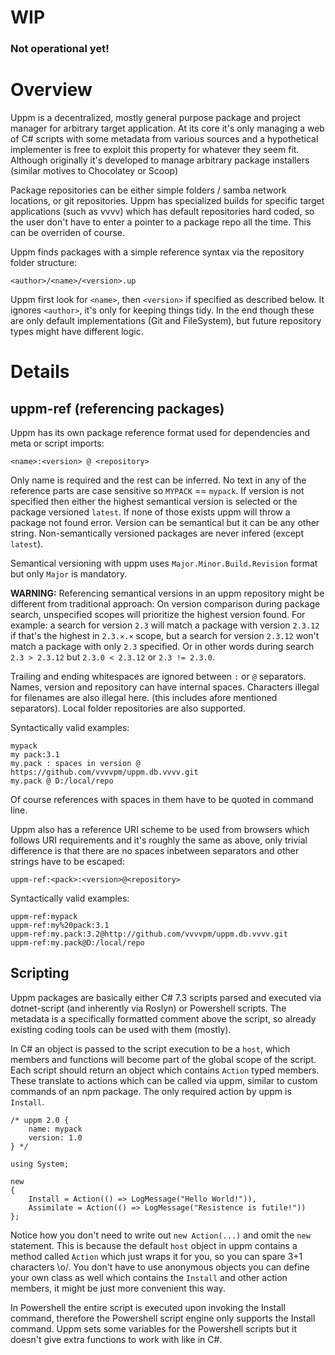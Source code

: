 # WIP
### Not operational yet!

# Overview

Uppm is a decentralized, mostly general purpose package and project manager for arbitrary target application. At its core it's only managing a web of C# scripts with some metadata from various sources and a hypothetical implementer is free to exploit this property for whatever they seem fit. Although originally it's developed to manage arbitrary package installers (similar motives to Chocolatey or Scoop)

Package repositories can be either simple folders / samba network locations, or git repositories. Uppm has specialized builds for specific target applications (such as vvvv) which has default repositories hard coded, so the user don't have to enter a pointer to a package repo all the time. This can be overriden of course.

Uppm finds packages with a simple reference syntax via the repository folder structure:

```
<author>/<name>/<version>.up
```

Uppm first look for `<name>`, then `<version>` if specified as described below. It ignores `<author>`, it's only for keeping things tidy. In the end though these are only default implementations (Git and FileSystem), but future repository types might have different logic.

# Details

## uppm-ref (referencing packages)

Uppm has its own package reference format used for dependencies and meta or script imports:

```
<name>:<version> @ <repository>
```

Only name is required and the rest can be inferred. No text in any of the reference parts are case sensitive so `MYPACK` == `mypack`. If version is not specified then either the highest semantical version is selected or the package versioned `latest`. If none of those exists uppm will throw a package not found error. Version can be semantical but it can be any other string. Non-semantically versioned packages are never infered (except `latest`).

Semantical versioning with uppm uses `Major.Minor.Build.Revision` format but only `Major` is mandatory.

**WARNING:** Referencing semantical versions in an uppm repository might be different from traditional approach: On version comparison during package search, unspecified scopes will prioritize the highest version found. For example: a search for version `2.3` will match a package with version `2.3.12` if that's the highest in `2.3.×.×` scope, but a search for version `2.3.12` won't match a package with only `2.3` specified. Or in other words during search `2.3 > 2.3.12` but `2.3.0 < 2.3.12` or `2.3 != 2.3.0`.

Trailing and ending whitespaces are ignored between `:` or `@` separators. Names, version and repository can have internal spaces. Characters illegal for filenames are also illegal here. (this includes afore mentioned separators). Local folder repositories are also supported.

Syntactically valid examples:

```
mypack
my pack:3.1
my.pack : spaces in version @ https://github.com/vvvvpm/uppm.db.vvvv.git
my.pack @ D:/local/repo
```

Of course references with spaces in them have to be quoted in command line.

Uppm also has a reference URI scheme to be used from browsers which follows URI requirements and it's roughly the same as above, only trivial difference is that there are no spaces inbetween separators and other strings have to be escaped:

```
uppm-ref:<pack>:<version>@<repository>
```

Syntactically valid examples:

```
uppm-ref:mypack
uppm-ref:my%20pack:3.1
uppm-ref:my.pack:3.2@http://github.com/vvvvpm/uppm.db.vvvv.git
uppm-ref:my.pack@D:/local/repo
```

## Scripting

Uppm packages are basically either C# 7.3 scripts parsed and executed via dotnet-script (and inherently via Roslyn) or Powershell scripts. The metadata is a specifically formatted comment above the script, so already existing coding tools can be used with them (mostly).

In C# an object is passed to the script execution to be a `host`, which members and functions will become part of the global scope of the script. Each script should return an object which contains `Action` typed members. These translate to actions which can be called via uppm, similar to custom commands of an npm package. The only required action by uppm is `Install`.

``` CSharp
/* uppm 2.0 {
    name: mypack
    version: 1.0
} */

using System;

new
{
    Install = Action(() => LogMessage("Hello World!")),
    Assimilate = Action(() => LogMessage("Resistence is futile!"))
};
```

Notice how you don't need to write out `new Action(...)` and omit the `new` statement. This is because the default `host` object in uppm contains a method called `Action` which just wraps it for you, so you can spare 3+1 characters \o/. You don't have to use anonymous objects you can define your own class as well which contains the `Install` and other action members, it might be just more convenient this way.

In Powershell the entire script is executed upon invoking the Install command, therefore the Powershell script engine only supports the Install command. Uppm sets some variables for the Powershell scripts but it doesn't give extra functions to work with like in C#.